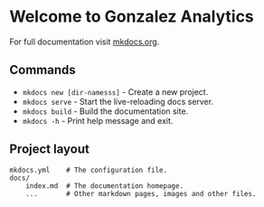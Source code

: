# Welcome to Gonzalez Analytics

For full documentation visit [mkdocs.org](https://www.mkdocs.org).

## Commands

* `mkdocs new [dir-namesss]` - Create a new project.
* `mkdocs serve` - Start the live-reloading docs server.
* `mkdocs build` - Build the documentation site.
* `mkdocs -h` - Print help message and exit.

## Project layout

    mkdocs.yml    # The configuration file.
    docs/
        index.md  # The documentation homepage.
        ...       # Other markdown pages, images and other files.
